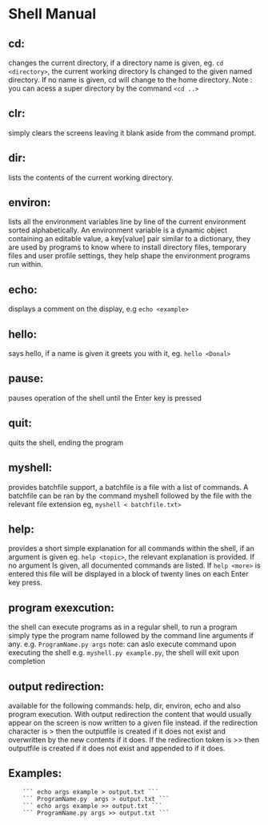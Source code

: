 # Shell Manual

## cd:

changes the current directory, if a directory name is given, eg. ``` cd  <directory> ```, the current 
working directory Is changed to the given named directory. If no name is given, cd will change 
to the home directory. Note : you can acess a super directory by the command ``` <cd ..> ```

## clr:

simply clears the screens leaving it blank aside from the command prompt.

## dir:

lists the contents of the current working directory.

## environ:

lists all the environment variables line by line of the current environment sorted 
alphabetically.
An environment variable is a dynamic object containing an editable value, a key[value] pair
similar to a dictionary, they are used by programs to know where to install directory files, 
temporary files and user profile settings, they help shape the environment programs run within.

## echo:

displays a comment on the display, e.g ``` echo <example> ```

## hello:

says hello, if a name is given it greets you with it, eg. ``` hello <Donal> ```

## pause:

pauses operation of the shell until the Enter key is pressed

## quit:

quits the shell, ending the program

## myshell:

provides batchfile support, a batchfile is a file with a list of commands. A batchfile can be 
ran by the command myshell followed by the file with the relevant file extension eg, ``` myshell <
batchfile.txt> ```

## help:

provides a short simple explanation for all commands within the shell, if an argument is given
 eg. ``` help <topic> ```, the relevant explanation is provided. If no argument Is given, all 
 documented commands are listed.
If ``` help <more> ``` is entered this file will be displayed in a block of twenty lines on each Enter 
key press.

## program exexcution:

the shell can execute programs as in a regular shell, to run a program simply type the program 
name followed by the command line arguments if any.
e.g. ``` ProgramName.py args ```
note: can aslo execute command upon executing the shell e.g. ``` myshell.py example.py ```, the shell
will exit upon completion

## output redirection:

available for the following commands: help, dir, environ, echo and also program execution.
With output redirection the content that would usually appear on the screen is now written to 
a given file instead.
if the redirection character is > then the outputfile is created if it does not exist and 
overwritten by the new contents if it does. 
If the redirection token is >> then outputfile is created if it does not exist and appended to 
if it does.

## Examples:

		``` echo args example > output.txt ```
		``` ProgramName.py  args > output.txt ```
		``` echo args example >> output.txt ```
		``` ProgramName.py args >> output.txt ```
